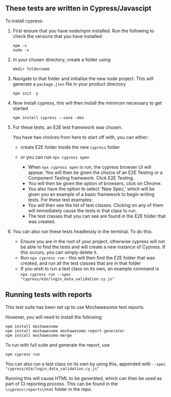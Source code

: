 ## These tests are written in Cypress/Javascipt

To install cypress:

1. First ensure that you have node/npm installed. Run the following to check the versions that you have installed:
   ```
   npm -v
   node -v
   ```

2. In your chosen directory, create a folder using
   ```
   mkdir foldername
   ```
3. Navigate to that folder and initialise the new node project. This will generate a ```package.json``` file in your product directory
   ```
   npm init -y
   ```
4. Now install cypress, this will then install the minimum necessary to get started
   ```
   npm install cypress --save -dev
   ```

5. For these tests, an E2E test framework was chosen.

   You have two choices from here to start off with, you can either:
     - create E2E folder inside the new ```cypress``` folder
     - or you can run ```npx cypress open```

       - When ```npx cypress open``` is run, the cypress browser UI will appear. You will then be given the choice of an E2E Testing or a Component Testing framework. Click E2E Testing.
       - You will then be given the option of browsers, click on Chrome.
       - You also have the option to select 'New Spec,' which will be given you an example of a basic framework to begin writing tests.
   For these test examples:
       - You will then see the list of test classes. Clicking on any of them will immediately cause the tests in that class to run.
       - The test classes that you can see are found in the E2E folder that was created.
      
6. You can also run these tests headlessly in the terminal. To do this:
   - Ensure you are in the root of your project, otherwise cypress will not be able to find the tests and will create a new instance of Cypress. If this occurs, you can simply delete it.
   - Run ```npx cypress run``` - this will then find the E2E folder that was created, and run all the test classes that are in that folder
   - If you wish to run a test class on its own, an example command is ```npx cypress run --spec "cypress/e2e/login_data_validation.cy.js"```
  
## Running tests with reports

This test suite has been set up to use Mochawesome test reports.

However, you will need to install the following:

```
npm install mochawesome
npm install mochawesome mochawesome-report-generator
npm install mochawesome-merge
```
To run with full suite and generate the report, use
```
npm cypress run
```
You can also run a test class on its own by using this, appended with ```--spec "cypress/e2e/login_data_validation.cy.js"```

Running this will cause HTML to be generated, which can then be used as part of CI reporting process. 
This can be found in the ```\cypress\reports\html``` folder in the repo.



   

